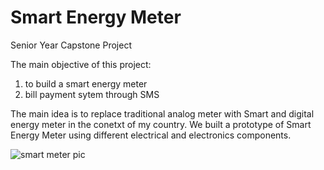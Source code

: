 # Smart Energy Meter

Senior Year Capstone Project

The main objective of this project:
1. to build a smart energy meter
2. bill payment sytem through SMS

The main idea is to replace traditional analog meter with Smart and digital energy meter in the conetxt of my country. We built a prototype of Smart Energy Meter using different electrical and electronics components. 

![smart meter pic](https://user-images.githubusercontent.com/48818645/208809844-4d06cc7b-c3b6-46da-adc4-266cc17c21c4.PNG)
